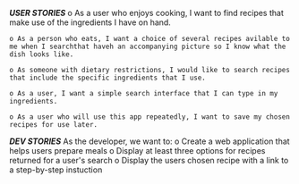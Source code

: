 ***USER STORIES***
	o As a user who enjoys cooking, I want to find recipes that make use of the ingredients I have on hand.

	o As a person who eats, I want a choice of several recipes avilable to me when I searchthat haveh an accompanying picture so I know what the dish looks like.

	o As someone with dietary restrictions, I would like to search recipes that include the specific ingredients that I use.

	o As a user, I want a simple search interface that I can type in my ingredients.

	o As a user who will use this app repeatedly, I want to save my chosen recipes for use later.

***DEV STORIES***
As the developer, we want to:
	o  Create a web application that helps users prepare meals
	o  Display at least three options for recipes returned for a user's search
	o  Display the users chosen recipe with a link to a step-by-step instuction
